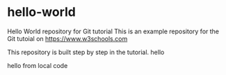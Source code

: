 # hello-world

Hello World repository for Git tutorial
This is an example repository for the Git tutoial on https://www.w3schools.com

This repository is built step by step in the tutorial.
hello

hello from local code
